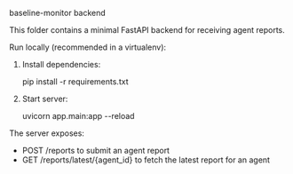 baseline-monitor backend

This folder contains a minimal FastAPI backend for receiving agent reports.

Run locally (recommended in a virtualenv):

1. Install dependencies:

   pip install -r requirements.txt

2. Start server:

   uvicorn app.main:app --reload

The server exposes:
- POST /reports to submit an agent report
- GET /reports/latest/{agent_id} to fetch the latest report for an agent
